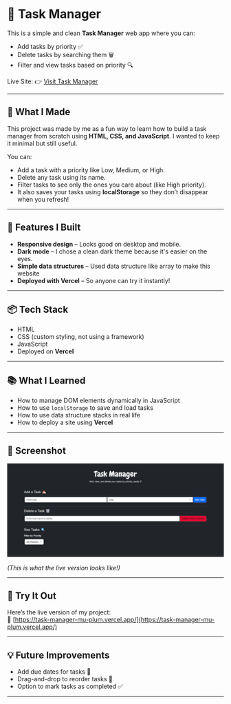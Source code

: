 
# 📝 Task Manager

This is a simple and clean **Task Manager** web app where you can:
- Add tasks by priority ✅
- Delete tasks by searching them 🗑️
- Filter and view tasks based on priority 🔍

Live Site: 👉 [Visit Task Manager](https://task-manager-mu-plum.vercel.app/)

---

## 🚀 What I Made

This project was made by me as a fun way to learn how to build a task manager from scratch using **HTML, CSS, and JavaScript**. I wanted to keep it minimal but still useful.

You can:
- Add a task with a priority like Low, Medium, or High.
- Delete any task using its name.
- Filter tasks to see only the ones you care about (like High priority).
- It also saves your tasks using **localStorage** so they don’t disappear when you refresh!

---

## 🔧 Features I Built

- **Responsive design** – Looks good on desktop and mobile.
- **Dark mode** – I chose a clean dark theme because it's easier on the eyes.
- **Simple data structures** – Used data structure like array to make this website
- **Deployed with Vercel** – So anyone can try it instantly!

---

## 📦 Tech Stack

- HTML
- CSS (custom styling, not using a framework)
- JavaScript 
- Deployed on **Vercel**

---

## 📚 What I Learned

- How to manage DOM elements dynamically in JavaScript
- How to use `localStorage` to save and load tasks
- How to use data structure stacks in real life
- How to deploy a site using **Vercel**


---

## 📸 Screenshot

![Screenshot of Task Manager](image.png)


*(This is what the live version looks like!)*

---

## 🙌 Try It Out

Here’s the live version of my project:  
🔗 [https://task-manager-mu-plum.vercel.app/](https://task-manager-mu-plum.vercel.app/)

---

## 💡 Future Improvements

- Add due dates for tasks 📅
- Drag-and-drop to reorder tasks 🔄
- Option to mark tasks as completed ✅

---


